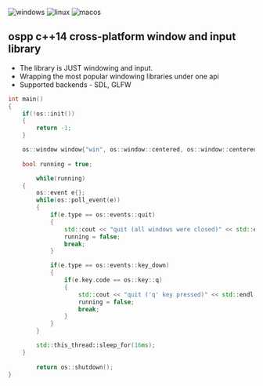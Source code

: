 ![windows](https://github.com/unravel-dev/ospp/actions/workflows/windows.yml/badge.svg)
![linux](https://github.com/unravel-dev/ospp/actions/workflows/linux.yml/badge.svg)
![macos](https://github.com/unravel-dev/ospp/actions/workflows/macos.yml/badge.svg)

## ospp c++14 cross-platform window and input library
- The library is JUST windowing and input.
- Wrapping the most popular windowing libraries under one api
- Supported backends - SDL, GLFW

```c++
int main()
{
	if(!os::init())
	{
		return -1;
	}

	os::window window{"win", os::window::centered, os::window::centered, 500, 500, os::window::resizable};
					  
	bool running = true;

        while(running)
	{
		os::event e{};
		while(os::poll_event(e))
		{
			if(e.type == os::events::quit)
			{
				std::cout << "quit (all windows were closed)" << std::endl;
				running = false;
				break;
			}

			if(e.type == os::events::key_down)
			{
				if(e.key.code == os::key::q)
				{
					std::cout << "quit ('q' key pressed)" << std::endl;
					running = false;
					break;
				}
			}
		}

		std::this_thread::sleep_for(16ms);
	}
	
    	return os::shutdown();
}
```
